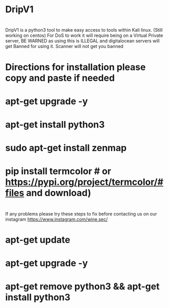 # DripV1
#
#
DripV1 is a python3 tool to make easy access to tools within Kali linux. (Still working on centos)
For DoS to work it will require being on a Virtual Private server, BE WARNED as using this is ILLEGAL and digitalocean servers will get 
Banned for using it.
Scanner will not get you banned
#
# Directions for installation please copy and paste if needed
# apt-get upgrade -y
# apt-get install python3
# sudo apt-get install zenmap 
# pip install termcolor   # or https://pypi.org/project/termcolor/#files and download)
#
If any problems please try these steps to fix before contacting us on our instagram 
https://www.instagram.com/wine.sec/
# apt-get update 
# apt-get upgrade -y
# apt-get remove python3 && apt-get install python3


